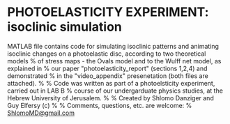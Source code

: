 #  PHOTOELASTICITY EXPERIMENT: isoclinic simulation

MATLAB file contains code for simulating isoclinic patterns and animating
isoclinic changes on a photoelastic disc, according to two theoretical models 
% of stress maps - the Ovals model and to the Wulff net model, as explained in 
% our paper "photoelasticity_report" (sections 1,2,4) and demonstrated 
% in the "video_appendix" presenetation (both files are attached).
%
% Code was written as part of a photoelsticity experiment, carried out in LAB B
% course of our undergarduate physics studies, at the Hebrew University of Jerusalem.
% 
% Created by Shlomo Danziger and Guy Elfersy (c) 
% 
% Comments, questions, etc. are welcome:
% ShlomoMD@gmail.com

